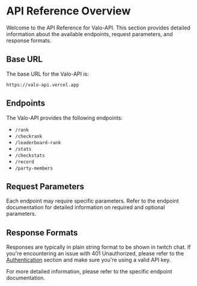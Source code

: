 # API Reference Overview

Welcome to the API Reference for Valo-API. This section provides detailed information about the available endpoints, request parameters, and response formats.

## Base URL

The base URL for the Valo-API is:

```plaintext
https://valo-api.vercel.app
```

## Endpoints

The Valo-API provides the following endpoints:

- `/rank`
- `/checkrank`
- `/leaderboard-rank`
- `/stats`
- `/checkstats`
- `/record`
- `/party-members`

## Request Parameters

Each endpoint may require specific parameters. Refer to the endpoint documentation for detailed information on required and optional parameters.

## Response Formats

Responses are typically in plain string format to be shown in twitch chat. If you're encountering an issue with 401 Unauthorized, please refer to the [Authentication](../index.md/#authentication) section and make sure you're using a valid API key.

For more detailed information, please refer to the specific endpoint documentation.
